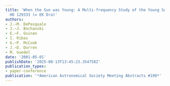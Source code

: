 ```yaml
---
title: 'When the Sun was Young: A Multi-frequency Study of the Young Solar Analog
  HD 129333 (= EK Dra)'
authors:
- J.~M. DePasquale
- J.~J. Bochanski
- E.~F. Guinan
- I. Ribas
- G.~P. McCook
- J.~D. Dorren
- M. Guedel
date: '2001-05-01'
publishDate: '2025-08-13T13:45:23.354758Z'
publication_types:
- paper-conference
publication: '*American Astronomical Society Meeting Abstracts #198*'
---
```

